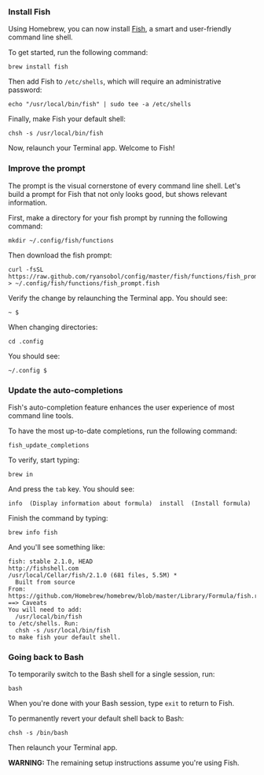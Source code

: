 ### Install Fish

Using Homebrew, you can now install [Fish](http://fishshell.com/), a smart and user-friendly command line shell.

To get started, run the following command:

```
brew install fish
```

Then add Fish to `/etc/shells`, which will require an administrative password:

```
echo "/usr/local/bin/fish" | sudo tee -a /etc/shells
```

Finally, make Fish your default shell:

```
chsh -s /usr/local/bin/fish
```

Now, relaunch your Terminal app. Welcome to Fish!


### Improve the prompt

The prompt is the visual cornerstone of every command line shell. Let's build a prompt for Fish that not only looks good, but shows relevant information.

First, make a directory for your fish prompt by running the following command:

```
mkdir ~/.config/fish/functions
```

Then download the fish prompt:

```
curl -fsSL https://raw.github.com/ryansobol/config/master/fish/functions/fish_prompt.fish > ~/.config/fish/functions/fish_prompt.fish
```

Verify the change by relaunching the Terminal app. You should see:

```
~ $
```

When changing directories:

```
cd .config
```

You should see:

```
~/.config $
```


### Update the auto-completions

Fish's auto-completion feature enhances the user experience of most command line tools.

To have the most up-to-date completions, run the following command:

```
fish_update_completions
```

To verify, start typing:

```
brew in
```

And press the `tab` key. You should see:

```
info  (Display information about formula)  install  (Install formula)
```

Finish the command by typing:

```
brew info fish
```

And you'll see something like:

```
fish: stable 2.1.0, HEAD
http://fishshell.com
/usr/local/Cellar/fish/2.1.0 (681 files, 5.5M) *
  Built from source
From: https://github.com/Homebrew/homebrew/blob/master/Library/Formula/fish.rb
==> Caveats
You will need to add:
  /usr/local/bin/fish
to /etc/shells. Run:
  chsh -s /usr/local/bin/fish
to make fish your default shell.
```


### Going back to Bash

To temporarily switch to the Bash shell for a single session, run:

```
bash
```

When you're done with your Bash session, type `exit` to return to Fish.

To permanently revert your default shell back to Bash:

```
chsh -s /bin/bash
```

Then relaunch your Terminal app.

**WARNING:** The remaining setup instructions assume you're using Fish.
